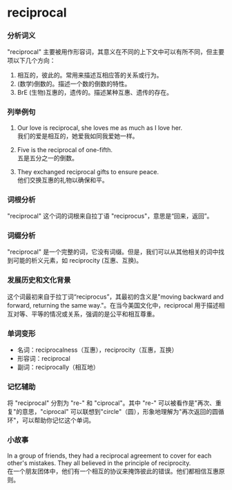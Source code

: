 # reciprocal

### 分析词义

  

"reciprocal" 主要被用作形容词，其意义在不同的上下文中可以有所不同，但主要项以下几个方向：

  

1.  相互的，彼此的。常用来描述互相应答的关系或行为。
2.  (数学)倒数的。描述一个数的倒数的特性。
3.  BrE (生物)互惠的，遗传的。描述某种互惠、遗传的存在。

  

### 列举例句

  

1.  Our love is reciprocal, she loves me as much as I love her.  
    我们的爱是相互的，她爱我如同我爱她一样。
    
      
    
2.  Five is the reciprocal of one-fifth.  
    五是五分之一的倒数。
    
      
    
3.  They exchanged reciprocal gifts to ensure peace.  
    他们交换互惠的礼物以确保和平。
    
      
    

  

### 词根分析

  

"reciprocal" 这个词的词根来自拉丁语 "reciprocus"，意思是“回来，返回”。

  

### 词缀分析

  

"reciprocal" 是一个完整的词，它没有词缀。但是，我们可以从其他相关的词中找到可能的析义元素，如 reciprocity (互惠、互换)。

  

### 发展历史和文化背景

  

这个词最初来自于拉丁词“reciprocus”，其最初的含义是"moving backward and forward, returning the same way."。在当今美国文化中，reciprocal 用于描述相互对等、平等的情况或关系，强调的是公平和相互尊重。

  

### 单词变形

  

*   名词：reciprocalness（互惠），reciprocity（互惠，互换）
*   形容词：reciprocal
*   副词：reciprocally（相互地）

  

### 记忆辅助

  

将 "reciprocal" 分割为 "re-" 和 "ciprocal"。其中 "re-" 可以被看作是"再次、重复"的意思，"ciprocal" 可以联想到"circle"（圆），形象地理解为"再次返回的圆循环"，可以帮助你记忆这个单词。

  

### 小故事

  

In a group of friends, they had a reciprocal agreement to cover for each other's mistakes. They all believed in the principle of reciprocity.  
在一个朋友团体中，他们有一个相互的协议来掩饰彼此的错误。他们都相信互惠原则。
